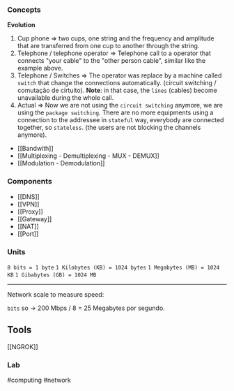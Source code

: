 ### Concepts

**Evolution**

1. Cup phone => two cups, one string and the frequency and amplitude that are transferred from one cup to another through the string. 
2. Telephone / telephone operator => Telephone call to a operator that connects "your cable" to the "other person cable", similar like the example above.
3. Telephone / Switches => The operator was replace by a machine called `switch` that change the connections automatically. (circuit switching / comutação de cirtuito).
	**Note**: in that case, the `lines` (cables) become unavailable during the whole call.
4. Actual => Now we are not using the `circuit switching` anymore, we are using the `package switching`. There are no more equipments using a connection to the addressee in `stateful` way, everybody are connected together, so `stateless`. (the users are not blocking the channels anymore).

* [[Bandwith]]
* [[Multiplexing - Demultiplexing - MUX - DEMUX]]
* [[Modulation - Demodulation]]
### Components

* [[DNS]]
* [[VPN]]
* [[Proxy]]
* [[Gateway]]
* [[NAT]]
* [[Port]]
### Units

`8 bits = 1 byte`
`1 Kilobytes (KB) = 1024 bytes`
`1 Megabytes (MB) = 1024 KB`
`1 Gibabytes (GB) = 1024 MB`

<hr>

Network scale to measure speed: 

`bits` so -> 200 Mbps / 8 = 25 Megabytes por segundo.

## Tools

[[NGROK]]

### Lab

#computing #network
